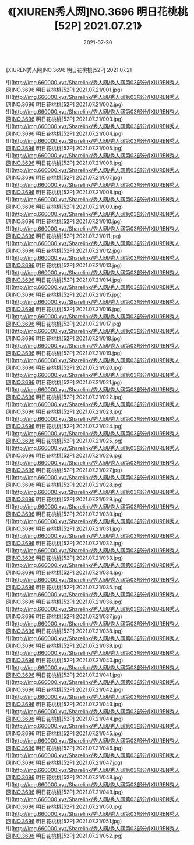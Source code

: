 ﻿---
layout: post
title:  《[XIUREN秀人网]NO.3696 明日花桃桃[52P] 2021.07.21》
date:   2021-07-30
img: http://img.660000.xyz/Sharelink/秀人网/秀人网第03部分/[XIUREN秀人网]NO.3696 明日花桃桃[52P] 2021.07.21/000.jpg
categories: [美女, 清纯, 唯美]
---

[XIUREN秀人网]NO.3696 明日花桃桃[52P] 2021.07.21

  ![](http://img.660000.xyz/Sharelink/秀人网/秀人网第03部分/[XIUREN秀人网]NO.3696 明日花桃桃[52P] 2021.07.21/001.jpg) <br> ![](http://img.660000.xyz/Sharelink/秀人网/秀人网第03部分/[XIUREN秀人网]NO.3696 明日花桃桃[52P] 2021.07.21/002.jpg) <br> ![](http://img.660000.xyz/Sharelink/秀人网/秀人网第03部分/[XIUREN秀人网]NO.3696 明日花桃桃[52P] 2021.07.21/003.jpg) <br> ![](http://img.660000.xyz/Sharelink/秀人网/秀人网第03部分/[XIUREN秀人网]NO.3696 明日花桃桃[52P] 2021.07.21/004.jpg) <br> ![](http://img.660000.xyz/Sharelink/秀人网/秀人网第03部分/[XIUREN秀人网]NO.3696 明日花桃桃[52P] 2021.07.21/005.jpg) <br> ![](http://img.660000.xyz/Sharelink/秀人网/秀人网第03部分/[XIUREN秀人网]NO.3696 明日花桃桃[52P] 2021.07.21/006.jpg) <br> ![](http://img.660000.xyz/Sharelink/秀人网/秀人网第03部分/[XIUREN秀人网]NO.3696 明日花桃桃[52P] 2021.07.21/007.jpg) <br> ![](http://img.660000.xyz/Sharelink/秀人网/秀人网第03部分/[XIUREN秀人网]NO.3696 明日花桃桃[52P] 2021.07.21/008.jpg) <br> ![](http://img.660000.xyz/Sharelink/秀人网/秀人网第03部分/[XIUREN秀人网]NO.3696 明日花桃桃[52P] 2021.07.21/009.jpg) <br> ![](http://img.660000.xyz/Sharelink/秀人网/秀人网第03部分/[XIUREN秀人网]NO.3696 明日花桃桃[52P] 2021.07.21/010.jpg) <br> ![](http://img.660000.xyz/Sharelink/秀人网/秀人网第03部分/[XIUREN秀人网]NO.3696 明日花桃桃[52P] 2021.07.21/011.jpg) <br> ![](http://img.660000.xyz/Sharelink/秀人网/秀人网第03部分/[XIUREN秀人网]NO.3696 明日花桃桃[52P] 2021.07.21/012.jpg) <br> ![](http://img.660000.xyz/Sharelink/秀人网/秀人网第03部分/[XIUREN秀人网]NO.3696 明日花桃桃[52P] 2021.07.21/013.jpg) <br> ![](http://img.660000.xyz/Sharelink/秀人网/秀人网第03部分/[XIUREN秀人网]NO.3696 明日花桃桃[52P] 2021.07.21/014.jpg) <br> ![](http://img.660000.xyz/Sharelink/秀人网/秀人网第03部分/[XIUREN秀人网]NO.3696 明日花桃桃[52P] 2021.07.21/015.jpg) <br> ![](http://img.660000.xyz/Sharelink/秀人网/秀人网第03部分/[XIUREN秀人网]NO.3696 明日花桃桃[52P] 2021.07.21/016.jpg) <br> ![](http://img.660000.xyz/Sharelink/秀人网/秀人网第03部分/[XIUREN秀人网]NO.3696 明日花桃桃[52P] 2021.07.21/017.jpg) <br> ![](http://img.660000.xyz/Sharelink/秀人网/秀人网第03部分/[XIUREN秀人网]NO.3696 明日花桃桃[52P] 2021.07.21/018.jpg) <br> ![](http://img.660000.xyz/Sharelink/秀人网/秀人网第03部分/[XIUREN秀人网]NO.3696 明日花桃桃[52P] 2021.07.21/019.jpg) <br> ![](http://img.660000.xyz/Sharelink/秀人网/秀人网第03部分/[XIUREN秀人网]NO.3696 明日花桃桃[52P] 2021.07.21/020.jpg) <br> ![](http://img.660000.xyz/Sharelink/秀人网/秀人网第03部分/[XIUREN秀人网]NO.3696 明日花桃桃[52P] 2021.07.21/021.jpg) <br> ![](http://img.660000.xyz/Sharelink/秀人网/秀人网第03部分/[XIUREN秀人网]NO.3696 明日花桃桃[52P] 2021.07.21/022.jpg) <br> ![](http://img.660000.xyz/Sharelink/秀人网/秀人网第03部分/[XIUREN秀人网]NO.3696 明日花桃桃[52P] 2021.07.21/023.jpg) <br> ![](http://img.660000.xyz/Sharelink/秀人网/秀人网第03部分/[XIUREN秀人网]NO.3696 明日花桃桃[52P] 2021.07.21/024.jpg) <br> ![](http://img.660000.xyz/Sharelink/秀人网/秀人网第03部分/[XIUREN秀人网]NO.3696 明日花桃桃[52P] 2021.07.21/025.jpg) <br> ![](http://img.660000.xyz/Sharelink/秀人网/秀人网第03部分/[XIUREN秀人网]NO.3696 明日花桃桃[52P] 2021.07.21/026.jpg) <br> ![](http://img.660000.xyz/Sharelink/秀人网/秀人网第03部分/[XIUREN秀人网]NO.3696 明日花桃桃[52P] 2021.07.21/027.jpg) <br> ![](http://img.660000.xyz/Sharelink/秀人网/秀人网第03部分/[XIUREN秀人网]NO.3696 明日花桃桃[52P] 2021.07.21/028.jpg) <br> ![](http://img.660000.xyz/Sharelink/秀人网/秀人网第03部分/[XIUREN秀人网]NO.3696 明日花桃桃[52P] 2021.07.21/029.jpg) <br> ![](http://img.660000.xyz/Sharelink/秀人网/秀人网第03部分/[XIUREN秀人网]NO.3696 明日花桃桃[52P] 2021.07.21/030.jpg) <br> ![](http://img.660000.xyz/Sharelink/秀人网/秀人网第03部分/[XIUREN秀人网]NO.3696 明日花桃桃[52P] 2021.07.21/031.jpg) <br> ![](http://img.660000.xyz/Sharelink/秀人网/秀人网第03部分/[XIUREN秀人网]NO.3696 明日花桃桃[52P] 2021.07.21/032.jpg) <br> ![](http://img.660000.xyz/Sharelink/秀人网/秀人网第03部分/[XIUREN秀人网]NO.3696 明日花桃桃[52P] 2021.07.21/033.jpg) <br> ![](http://img.660000.xyz/Sharelink/秀人网/秀人网第03部分/[XIUREN秀人网]NO.3696 明日花桃桃[52P] 2021.07.21/034.jpg) <br> ![](http://img.660000.xyz/Sharelink/秀人网/秀人网第03部分/[XIUREN秀人网]NO.3696 明日花桃桃[52P] 2021.07.21/035.jpg) <br> ![](http://img.660000.xyz/Sharelink/秀人网/秀人网第03部分/[XIUREN秀人网]NO.3696 明日花桃桃[52P] 2021.07.21/036.jpg) <br> ![](http://img.660000.xyz/Sharelink/秀人网/秀人网第03部分/[XIUREN秀人网]NO.3696 明日花桃桃[52P] 2021.07.21/037.jpg) <br> ![](http://img.660000.xyz/Sharelink/秀人网/秀人网第03部分/[XIUREN秀人网]NO.3696 明日花桃桃[52P] 2021.07.21/038.jpg) <br> ![](http://img.660000.xyz/Sharelink/秀人网/秀人网第03部分/[XIUREN秀人网]NO.3696 明日花桃桃[52P] 2021.07.21/039.jpg) <br> ![](http://img.660000.xyz/Sharelink/秀人网/秀人网第03部分/[XIUREN秀人网]NO.3696 明日花桃桃[52P] 2021.07.21/040.jpg) <br> ![](http://img.660000.xyz/Sharelink/秀人网/秀人网第03部分/[XIUREN秀人网]NO.3696 明日花桃桃[52P] 2021.07.21/041.jpg) <br> ![](http://img.660000.xyz/Sharelink/秀人网/秀人网第03部分/[XIUREN秀人网]NO.3696 明日花桃桃[52P] 2021.07.21/042.jpg) <br> ![](http://img.660000.xyz/Sharelink/秀人网/秀人网第03部分/[XIUREN秀人网]NO.3696 明日花桃桃[52P] 2021.07.21/043.jpg) <br> ![](http://img.660000.xyz/Sharelink/秀人网/秀人网第03部分/[XIUREN秀人网]NO.3696 明日花桃桃[52P] 2021.07.21/044.jpg) <br> ![](http://img.660000.xyz/Sharelink/秀人网/秀人网第03部分/[XIUREN秀人网]NO.3696 明日花桃桃[52P] 2021.07.21/045.jpg) <br> ![](http://img.660000.xyz/Sharelink/秀人网/秀人网第03部分/[XIUREN秀人网]NO.3696 明日花桃桃[52P] 2021.07.21/046.jpg) <br> ![](http://img.660000.xyz/Sharelink/秀人网/秀人网第03部分/[XIUREN秀人网]NO.3696 明日花桃桃[52P] 2021.07.21/047.jpg) <br> ![](http://img.660000.xyz/Sharelink/秀人网/秀人网第03部分/[XIUREN秀人网]NO.3696 明日花桃桃[52P] 2021.07.21/048.jpg) <br> ![](http://img.660000.xyz/Sharelink/秀人网/秀人网第03部分/[XIUREN秀人网]NO.3696 明日花桃桃[52P] 2021.07.21/049.jpg) <br> ![](http://img.660000.xyz/Sharelink/秀人网/秀人网第03部分/[XIUREN秀人网]NO.3696 明日花桃桃[52P] 2021.07.21/050.jpg) <br> ![](http://img.660000.xyz/Sharelink/秀人网/秀人网第03部分/[XIUREN秀人网]NO.3696 明日花桃桃[52P] 2021.07.21/051.jpg) <br> ![](http://img.660000.xyz/Sharelink/秀人网/秀人网第03部分/[XIUREN秀人网]NO.3696 明日花桃桃[52P] 2021.07.21/052.jpg) <br>